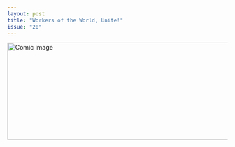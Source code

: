 ```yaml
---
layout: post
title: "Workers of the World, Unite!"
issue: "20"
---
```

<img src="{{ site.url }}/comics/20.gif" title="COMRADE CHEESE SLICE!  WHAT NEWS DO YOU BRING FROM THE CAPITALIST PIGS?" alt="Comic image" width="778px" height="222px"/>

